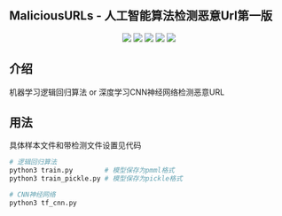 ## MaliciousURLs - 人工智能算法检测恶意Url第一版

<p align="center">
    <a><img src="https://img.shields.io/github/issues/Coldwave96/MaliciousURLs"></a>
    <a><img src="https://img.shields.io/github/forks/Coldwave96/MaliciousURLs"></a>
    <a><img src="https://img.shields.io/github/stars/Coldwave96/MaliciousURLs"></a>
    <a><img src="https://img.shields.io/badge/Python-3-blue"></a>
    <a><img src="https://img.shields.io/badge/Platform-Windows%20%7C%20Linux-orange"></a>
</p>

## 介绍
机器学习逻辑回归算法 or 深度学习CNN神经网络检测恶意URL

## 用法
具体样本文件和带检测文件设置见代码

```bash
# 逻辑回归算法
python3 train.py        # 模型保存为pmml格式
python3 train_pickle.py # 模型保存为pickle格式

# CNN神经网络
python3 tf_cnn.py
```
